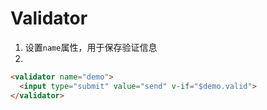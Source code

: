 # Validator

1. 设置`name`属性，用于保存验证信息
2. 
``` html
<validator name="demo">
  <input type="submit" value="send" v-if="$demo.valid">
</validator>
```